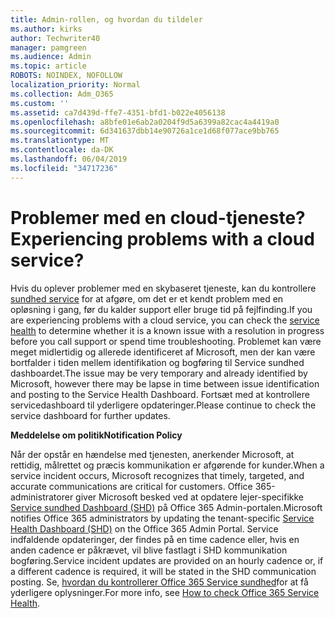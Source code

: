 ```yaml
---
title: Admin-rollen, og hvordan du tildeler
ms.author: kirks
author: Techwriter40
manager: pamgreen
ms.audience: Admin
ms.topic: article
ROBOTS: NOINDEX, NOFOLLOW
localization_priority: Normal
ms.collection: Adm_O365
ms.custom: ''
ms.assetid: ca7d439d-ffe7-4351-bfd1-b022e4056138
ms.openlocfilehash: a8bfe01e6ab2a0204f9d5a6399a82cac4a4419a0
ms.sourcegitcommit: 6d341637dbb14e90726a1ce1d68f077ace9bb765
ms.translationtype: MT
ms.contentlocale: da-DK
ms.lasthandoff: 06/04/2019
ms.locfileid: "34717236"
---
```

# <a name="experiencing-problems-with-a-cloud-service"></a><span data-ttu-id="630e2-102">Problemer med en cloud-tjeneste?</span><span class="sxs-lookup"><span data-stu-id="630e2-102">Experiencing problems with a cloud service?</span></span>

<span data-ttu-id="630e2-103">Hvis du oplever problemer med en skybaseret tjeneste, kan du kontrollere [sundhed service](https://admin.microsoft.com/AdminPortal/Home#/servicehealth) for at afgøre, om det er et kendt problem med en opløsning i gang, før du kalder support eller bruge tid på fejlfinding.</span><span class="sxs-lookup"><span data-stu-id="630e2-103">If you are experiencing problems with a cloud service, you can check the [service health](https://admin.microsoft.com/AdminPortal/Home#/servicehealth) to determine whether it is a known issue with a resolution in progress before you call support or spend time troubleshooting.</span></span> <span data-ttu-id="630e2-104">Problemet kan være meget midlertidig og allerede identificeret af Microsoft, men der kan være bortfalder i tiden mellem identifikation og bogføring til Service sundhed dashboardet.</span><span class="sxs-lookup"><span data-stu-id="630e2-104">The issue may be very temporary and already identified by Microsoft, however there may be lapse in time between issue identification and posting to the Service Health Dashboard.</span></span> <span data-ttu-id="630e2-105">Fortsæt med at kontrollere servicedashboard til yderligere opdateringer.</span><span class="sxs-lookup"><span data-stu-id="630e2-105">Please continue to check the service dashboard for further updates.</span></span>

<span data-ttu-id="630e2-106">**Meddelelse om politik**</span><span class="sxs-lookup"><span data-stu-id="630e2-106">**Notification Policy**</span></span>

<span data-ttu-id="630e2-107">Når der opstår en hændelse med tjenesten, anerkender Microsoft, at rettidig, målrettet og præcis kommunikation er afgørende for kunder.</span><span class="sxs-lookup"><span data-stu-id="630e2-107">When a service incident occurs, Microsoft recognizes that timely, targeted, and accurate communications are critical for customers.</span></span> <span data-ttu-id="630e2-108">Office 365-administratorer giver Microsoft besked ved at opdatere lejer-specifikke [Service sundhed Dashboard (SHD)](https://admin.microsoft.com/AdminPortal/Home#/servicehealth) på Office 365 Admin-portalen.</span><span class="sxs-lookup"><span data-stu-id="630e2-108">Microsoft notifies Office 365 administrators by updating the tenant-specific [Service Health Dashboard (SHD)](https://admin.microsoft.com/AdminPortal/Home#/servicehealth) on the Office 365 Admin Portal.</span></span> <span data-ttu-id="630e2-109">Service indfaldende opdateringer, der findes på en time cadence eller, hvis en anden cadence er påkrævet, vil blive fastlagt i SHD kommunikation bogføring.</span><span class="sxs-lookup"><span data-stu-id="630e2-109">Service incident updates are provided on an hourly cadence or, if a different cadence is required, it will be stated in the SHD communication posting.</span></span> <span data-ttu-id="630e2-110">Se, [hvordan du kontrollerer Office 365 Service sundhed](https://docs.microsoft.com/en-us/office365/enterprise/view-service-health)for at få yderligere oplysninger.</span><span class="sxs-lookup"><span data-stu-id="630e2-110">For more info, see [How to check Office 365 Service Health](https://docs.microsoft.com/en-us/office365/enterprise/view-service-health).</span></span>

